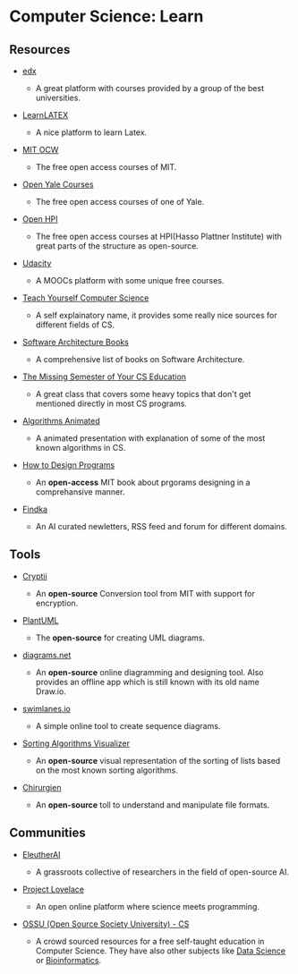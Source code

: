# Computer Science: Learn

## Resources

* [edx](https://www.edx.org)
  
   * A great platform with courses provided by a group of the best universities.

* [LearnLATEX](https://www.learnlatex.org)
  
   * A nice platform to learn Latex.

* [MIT OCW](https://ocw.mit.edu)
  
   * The free open access courses of MIT.

* [Open Yale Courses](https://oyc.yale.edu)
  
   * The free open access courses of one of Yale.

* [Open HPI](https://open.hpi.de)
  
   * The free open access courses at HPI(Hasso Plattner Institute) with great parts of the structure as open-source.

* [Udacity](https://www.udacity.com)
  
   * A MOOCs platform with some unique free courses.

* [Teach Yourself Computer Science](https://teachyourselfcs.com)
  
   * A self explainatory name, it provides some really nice sources for different fields of CS.

* [Software Architecture Books](https://github.com/mhadidg/software-architecture-books)
  
   * A comprehensive list of books on Software Architecture.

* [The Missing Semester of Your CS Education](https://missing.csail.mit.edu)
  
   * A great class that covers some heavy topics that don't get mentioned directly in most CS programs.

* [Algorithms Animated](https://www.chrislaux.com)
  
   * A animated presentation with explanation of some of the most known algorithms in CS.

* [How to Design Programs](https://htdp.org)
  
   * An **open-access** MIT book about prgorams designing in a comprehansive manner.

* [Findka](https://findka.com)
  
   - An AI curated newletters, RSS feed and forum for different domains.

## Tools

* [Cryptii](https://cryptii.com)
  
   - An **open-source** Conversion tool from MIT with support for encryption.

* [PlantUML](https://plantuml.com)
  
   * The **open-source** for creating UML diagrams.

* [diagrams.net](https://www.diagrams.net)
  
   - An **open-source** online diagramming and designing tool. Also provides an offline app which is still known with its old name Draw.io.

* [swimlanes.io](https://swimlanes.io)
  
   * A simple online tool to create sequence diagrams.

* [Sorting Algorithms Visualizer](https://sadanandpai.github.io/sorting-visualizer/dist)
  
   * An **open-source** visual representation of the sorting of lists based on the most known sorting algorithms.

* [Chirurgien](https://github.com/leonardschardijn/Chirurgien)
  
   * An **open-source** toll to understand and manipulate file formats.

## Communities

* [EleutherAI](https://www.eleuther.ai)
  
   * A grassroots collective of researchers in the field of open-source AI.

* [Project Lovelace](https://projectlovelace.net)
  
   * An open online platform where science meets programming.

* [OSSU (Open Source Society University) - CS](https://github.com/ossu/computer-science)
  
   * A crowd sourced resources for a free self-taught education in Computer Science. They have also other subjects like [Data Science](https://github.com/ossu/data-science) or [Bioinformatics](https://github.com/ossu/bioinformatics).
